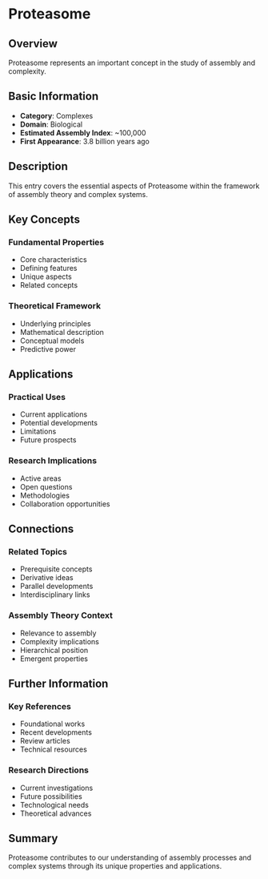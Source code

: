 # Proteasome

## Overview

Proteasome represents an important concept in the study of assembly and complexity.

## Basic Information

- **Category**: Complexes
- **Domain**: Biological
- **Estimated Assembly Index**: ~100,000
- **First Appearance**: 3.8 billion years ago

## Description

This entry covers the essential aspects of Proteasome within the framework of assembly theory and complex systems.

## Key Concepts

### Fundamental Properties
- Core characteristics
- Defining features
- Unique aspects
- Related concepts

### Theoretical Framework
- Underlying principles
- Mathematical description
- Conceptual models
- Predictive power

## Applications

### Practical Uses
- Current applications
- Potential developments
- Limitations
- Future prospects

### Research Implications
- Active areas
- Open questions
- Methodologies
- Collaboration opportunities

## Connections

### Related Topics
- Prerequisite concepts
- Derivative ideas
- Parallel developments
- Interdisciplinary links

### Assembly Theory Context
- Relevance to assembly
- Complexity implications
- Hierarchical position
- Emergent properties

## Further Information

### Key References
- Foundational works
- Recent developments
- Review articles
- Technical resources

### Research Directions
- Current investigations
- Future possibilities
- Technological needs
- Theoretical advances

## Summary

Proteasome contributes to our understanding of assembly processes and complex systems through its unique properties and applications.
